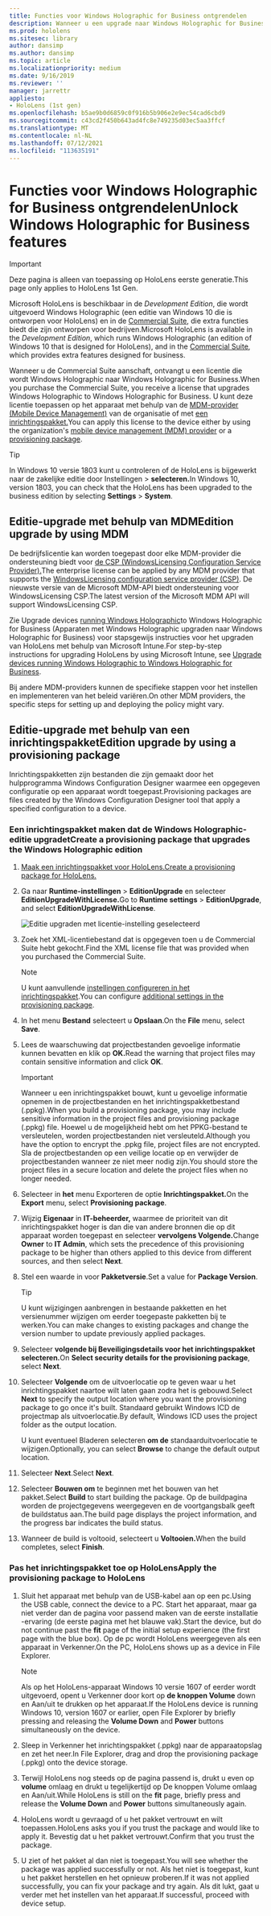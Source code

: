 ```yaml
---
title: Functies voor Windows Holographic for Business ontgrendelen
description: Wanneer u een upgrade naar Windows Holographic for Business, HoloLens extra functies die zijn ontworpen voor bedrijven.
ms.prod: hololens
ms.sitesec: library
author: dansimp
ms.author: dansimp
ms.topic: article
ms.localizationpriority: medium
ms.date: 9/16/2019
ms.reviewer: ''
manager: jarrettr
appliesto:
- HoloLens (1st gen)
ms.openlocfilehash: b5ae9b0d6859c0f916b5b906e2e9ec54cad6cbd9
ms.sourcegitcommit: c43cd2f450b643ad4fc8e749235d03ec5aa3ffcf
ms.translationtype: MT
ms.contentlocale: nl-NL
ms.lasthandoff: 07/12/2021
ms.locfileid: "113635191"
---
```

# <a name="unlock-windows-holographic-for-business-features"></a><span data-ttu-id="bd1dc-103">Functies voor Windows Holographic for Business ontgrendelen</span><span class="sxs-lookup"><span data-stu-id="bd1dc-103">Unlock Windows Holographic for Business features</span></span>

> [!IMPORTANT]
> <span data-ttu-id="bd1dc-104">Deze pagina is alleen van toepassing op HoloLens eerste generatie.</span><span class="sxs-lookup"><span data-stu-id="bd1dc-104">This page only applies to HoloLens 1st Gen.</span></span>

<span data-ttu-id="bd1dc-105">Microsoft HoloLens is beschikbaar in de *Development Edition*, die wordt uitgevoerd Windows Holographic (een editie van Windows 10 die is ontworpen voor HoloLens) en in de [Commercial Suite](hololens-commercial-features.md), die extra functies biedt die zijn ontworpen voor bedrijven.</span><span class="sxs-lookup"><span data-stu-id="bd1dc-105">Microsoft HoloLens is available in the *Development Edition*, which runs Windows Holographic (an edition of Windows 10 that is designed for HoloLens), and in the [Commercial Suite](hololens-commercial-features.md), which provides extra features designed for business.</span></span>

<span data-ttu-id="bd1dc-106">Wanneer u de Commercial Suite aanschaft, ontvangt u een licentie die wordt Windows Holographic naar Windows Holographic for Business.</span><span class="sxs-lookup"><span data-stu-id="bd1dc-106">When you purchase the Commercial Suite, you receive a license that upgrades Windows Holographic to Windows Holographic for Business.</span></span> <span data-ttu-id="bd1dc-107">U kunt deze licentie toepassen op het apparaat met behulp van de [MDM-provider (Mobile Device Management)](#edition-upgrade-by-using-mdm) van de organisatie of met [een inrichtingspakket.](#edition-upgrade-by-using-a-provisioning-package)</span><span class="sxs-lookup"><span data-stu-id="bd1dc-107">You can apply this license to the device either by using the organization's [mobile device management (MDM) provider](#edition-upgrade-by-using-mdm) or a [provisioning package](#edition-upgrade-by-using-a-provisioning-package).</span></span>

> [!TIP]
> <span data-ttu-id="bd1dc-108">In Windows 10 versie 1803 kunt u controleren of de HoloLens is bijgewerkt naar de zakelijke editie door Instellingen  >  **selecteren.**</span><span class="sxs-lookup"><span data-stu-id="bd1dc-108">In Windows 10, version 1803, you can check that the HoloLens has been upgraded to the business edition by selecting **Settings** > **System**.</span></span>

## <a name="edition-upgrade-by-using-mdm"></a><span data-ttu-id="bd1dc-109">Editie-upgrade met behulp van MDM</span><span class="sxs-lookup"><span data-stu-id="bd1dc-109">Edition upgrade by using MDM</span></span>

<span data-ttu-id="bd1dc-110">De bedrijfslicentie kan worden toegepast door elke MDM-provider die ondersteuning biedt voor [de CSP (WindowsLicensing Configuration Service Provider).](https://msdn.microsoft.com/library/windows/hardware/dn904983.aspx)</span><span class="sxs-lookup"><span data-stu-id="bd1dc-110">The enterprise license can be applied by any MDM provider that supports the [WindowsLicensing configuration service provider (CSP)](https://msdn.microsoft.com/library/windows/hardware/dn904983.aspx).</span></span> <span data-ttu-id="bd1dc-111">De nieuwste versie van de Microsoft MDM-API biedt ondersteuning voor WindowsLicensing CSP.</span><span class="sxs-lookup"><span data-stu-id="bd1dc-111">The latest version of the Microsoft MDM API will support WindowsLicensing CSP.</span></span>

<span data-ttu-id="bd1dc-112">Zie Upgrade devices [running Windows Holographic](/intune/holographic-upgrade)to Windows Holographic for Business (Apparaten met Windows Holographic upgraden naar Windows Holographic for Business) voor stapsgewijs instructies voor het upgraden van HoloLens met behulp van Microsoft Intune.</span><span class="sxs-lookup"><span data-stu-id="bd1dc-112">For step-by-step instructions for upgrading HoloLens by using Microsoft Intune, see [Upgrade devices running Windows Holographic to Windows Holographic for Business](/intune/holographic-upgrade).</span></span>

 <span data-ttu-id="bd1dc-113">Bij andere MDM-providers kunnen de specifieke stappen voor het instellen en implementeren van het beleid variëren.</span><span class="sxs-lookup"><span data-stu-id="bd1dc-113">On other MDM providers, the specific steps for setting up and deploying the policy might vary.</span></span>

## <a name="edition-upgrade-by-using-a-provisioning-package"></a><span data-ttu-id="bd1dc-114">Editie-upgrade met behulp van een inrichtingspakket</span><span class="sxs-lookup"><span data-stu-id="bd1dc-114">Edition upgrade by using a provisioning package</span></span>

<span data-ttu-id="bd1dc-115">Inrichtingspakketten zijn bestanden die zijn gemaakt door het hulpprogramma Windows Configuration Designer waarmee een opgegeven configuratie op een apparaat wordt toegepast.</span><span class="sxs-lookup"><span data-stu-id="bd1dc-115">Provisioning packages are files created by the Windows Configuration Designer tool that apply a specified configuration to a device.</span></span>

### <a name="create-a-provisioning-package-that-upgrades-the-windows-holographic-edition"></a><span data-ttu-id="bd1dc-116">Een inrichtingspakket maken dat de Windows Holographic-editie upgradet</span><span class="sxs-lookup"><span data-stu-id="bd1dc-116">Create a provisioning package that upgrades the Windows Holographic edition</span></span>

1. [<span data-ttu-id="bd1dc-117">Maak een inrichtingspakket voor HoloLens.</span><span class="sxs-lookup"><span data-stu-id="bd1dc-117">Create a provisioning package for HoloLens.</span></span>](hololens-provisioning.md)
1. <span data-ttu-id="bd1dc-118">Ga naar **Runtime-instellingen**  >  **EditionUpgrade** en selecteer **EditionUpgradeWithLicense.**</span><span class="sxs-lookup"><span data-stu-id="bd1dc-118">Go to **Runtime settings** > **EditionUpgrade**, and select **EditionUpgradeWithLicense**.</span></span>

    ![Editie upgraden met licentie-instelling geselecteerd](images/icd1.png)

1. <span data-ttu-id="bd1dc-120">Zoek het XML-licentiebestand dat is opgegeven toen u de Commercial Suite hebt gekocht.</span><span class="sxs-lookup"><span data-stu-id="bd1dc-120">Find the XML license file that was provided when you purchased the Commercial Suite.</span></span>

    > [!NOTE]
    > <span data-ttu-id="bd1dc-121">U kunt aanvullende [instellingen configureren in het inrichtingspakket](hololens-provisioning.md).</span><span class="sxs-lookup"><span data-stu-id="bd1dc-121">You can configure [additional settings in the provisioning package](hololens-provisioning.md).</span></span>

1. <span data-ttu-id="bd1dc-122">In het menu **Bestand** selecteert u **Opslaan**.</span><span class="sxs-lookup"><span data-stu-id="bd1dc-122">On the **File** menu, select **Save**.</span></span> 

1. <span data-ttu-id="bd1dc-123">Lees de waarschuwing dat projectbestanden gevoelige informatie kunnen bevatten en klik op **OK.**</span><span class="sxs-lookup"><span data-stu-id="bd1dc-123">Read the warning that project files may contain sensitive information and click **OK**.</span></span>

    > [!IMPORTANT]
    > <span data-ttu-id="bd1dc-124">Wanneer u een inrichtingspakket bouwt, kunt u gevoelige informatie opnemen in de projectbestanden en het inrichtingspakketbestand (.ppkg).</span><span class="sxs-lookup"><span data-stu-id="bd1dc-124">When you build a provisioning package, you may include sensitive information in the project files and provisioning package (.ppkg) file.</span></span> <span data-ttu-id="bd1dc-125">Hoewel u de mogelijkheid hebt om het PPKG-bestand te versleutelen, worden projectbestanden niet versleuteld.</span><span class="sxs-lookup"><span data-stu-id="bd1dc-125">Although you have the option to encrypt the .ppkg file, project files are not encrypted.</span></span> <span data-ttu-id="bd1dc-126">Sla de projectbestanden op een veilige locatie op en verwijder de projectbestanden wanneer ze niet meer nodig zijn.</span><span class="sxs-lookup"><span data-stu-id="bd1dc-126">You should store the project files in a secure location and delete the project files when no longer needed.</span></span>

1. <span data-ttu-id="bd1dc-127">Selecteer in **het** menu Exporteren de optie **Inrichtingspakket.**</span><span class="sxs-lookup"><span data-stu-id="bd1dc-127">On the **Export** menu, select **Provisioning package**.</span></span>

1. <span data-ttu-id="bd1dc-128">Wijzig **Eigenaar** in **IT-beheerder,** waarmee de prioriteit van dit inrichtingspakket hoger is dan die van andere bronnen die op dit apparaat worden toegepast en selecteer **vervolgens Volgende.**</span><span class="sxs-lookup"><span data-stu-id="bd1dc-128">Change **Owner** to **IT Admin**, which sets the precedence of this provisioning package to be higher than others applied to this device from different sources, and then select **Next**.</span></span>

1. <span data-ttu-id="bd1dc-129">Stel een waarde in voor **Pakketversie**.</span><span class="sxs-lookup"><span data-stu-id="bd1dc-129">Set a value for **Package Version**.</span></span>

    > [!TIP]
    > <span data-ttu-id="bd1dc-130">U kunt wijzigingen aanbrengen in bestaande pakketten en het versienummer wijzigen om eerder toegepaste pakketten bij te werken.</span><span class="sxs-lookup"><span data-stu-id="bd1dc-130">You can make changes to existing packages and change the version number to update previously applied packages.</span></span>

1. <span data-ttu-id="bd1dc-131">Selecteer **volgende bij Beveiligingsdetails voor het inrichtingspakket** **selecteren.**</span><span class="sxs-lookup"><span data-stu-id="bd1dc-131">On **Select security details for the provisioning package**, select **Next**.</span></span>

1. <span data-ttu-id="bd1dc-132">Selecteer **Volgende** om de uitvoerlocatie op te geven waar u het inrichtingspakket naartoe wilt laten gaan zodra het is gebouwd.</span><span class="sxs-lookup"><span data-stu-id="bd1dc-132">Select **Next** to specify the output location where you want the provisioning package to go once it's built.</span></span> <span data-ttu-id="bd1dc-133">Standaard gebruikt Windows ICD de projectmap als uitvoerlocatie.</span><span class="sxs-lookup"><span data-stu-id="bd1dc-133">By default, Windows ICD uses the project folder as the output location.</span></span>

    <span data-ttu-id="bd1dc-134">U kunt eventueel Bladeren selecteren **om de** standaarduitvoerlocatie te wijzigen.</span><span class="sxs-lookup"><span data-stu-id="bd1dc-134">Optionally, you can select **Browse** to change the default output location.</span></span>

1. <span data-ttu-id="bd1dc-135">Selecteer **Next**.</span><span class="sxs-lookup"><span data-stu-id="bd1dc-135">Select **Next**.</span></span>

1. <span data-ttu-id="bd1dc-136">Selecteer **Bouwen om** te beginnen met het bouwen van het pakket.</span><span class="sxs-lookup"><span data-stu-id="bd1dc-136">Select **Build** to start building the package.</span></span> <span data-ttu-id="bd1dc-137">Op de buildpagina worden de projectgegevens weergegeven en de voortgangsbalk geeft de buildstatus aan.</span><span class="sxs-lookup"><span data-stu-id="bd1dc-137">The build page displays the project information, and the progress bar indicates the build status.</span></span>

1. <span data-ttu-id="bd1dc-138">Wanneer de build is voltooid, selecteert u **Voltooien.**</span><span class="sxs-lookup"><span data-stu-id="bd1dc-138">When the build completes, select **Finish**.</span></span>

### <a name="apply-the-provisioning-package-to-hololens"></a><span data-ttu-id="bd1dc-139">Pas het inrichtingspakket toe op HoloLens</span><span class="sxs-lookup"><span data-stu-id="bd1dc-139">Apply the provisioning package to HoloLens</span></span>

1. <span data-ttu-id="bd1dc-140">Sluit het apparaat met behulp van de USB-kabel aan op een pc.</span><span class="sxs-lookup"><span data-stu-id="bd1dc-140">Using the USB cable, connect the device to a PC.</span></span> <span data-ttu-id="bd1dc-141">Start het apparaat, maar ga  niet verder dan de pagina voor passend maken van de eerste installatie -ervaring (de eerste pagina met het blauwe vak).</span><span class="sxs-lookup"><span data-stu-id="bd1dc-141">Start the device, but do not continue past the **fit** page of the initial setup experience (the first page with the blue box).</span></span> <span data-ttu-id="bd1dc-142">Op de pc wordt HoloLens weergegeven als een apparaat in Verkenner.</span><span class="sxs-lookup"><span data-stu-id="bd1dc-142">On the PC, HoloLens shows up as a device in File Explorer.</span></span>

    > [!NOTE]
    > <span data-ttu-id="bd1dc-143">Als op het HoloLens-apparaat Windows 10 versie 1607 of eerder wordt uitgevoerd, opent u Verkenner door  kort op **de knoppen Volume** down en Aan/uit te drukken op het apparaat.</span><span class="sxs-lookup"><span data-stu-id="bd1dc-143">If the HoloLens device is running Windows 10, version 1607 or earlier, open File Explorer by briefly pressing and releasing the **Volume Down** and **Power** buttons simultaneously on the device.</span></span>

1. <span data-ttu-id="bd1dc-144">Sleep in Verkenner het inrichtingspakket (.ppkg) naar de apparaatopslag en zet het neer.</span><span class="sxs-lookup"><span data-stu-id="bd1dc-144">In File Explorer, drag and drop the provisioning package (.ppkg) onto the device storage.</span></span>

1. <span data-ttu-id="bd1dc-145">Terwijl HoloLens nog steeds op  de pagina passend is, drukt  u even op **volume** omlaag en drukt u tegelijkertijd op De knoppen Volume omlaag en Aan/uit.</span><span class="sxs-lookup"><span data-stu-id="bd1dc-145">While HoloLens is still on the **fit** page, briefly press and release the **Volume Down** and **Power** buttons simultaneously again.</span></span>

1. <span data-ttu-id="bd1dc-146">HoloLens wordt u gevraagd of u het pakket vertrouwt en wilt toepassen.</span><span class="sxs-lookup"><span data-stu-id="bd1dc-146">HoloLens asks you if you trust the package and would like to apply it.</span></span> <span data-ttu-id="bd1dc-147">Bevestig dat u het pakket vertrouwt.</span><span class="sxs-lookup"><span data-stu-id="bd1dc-147">Confirm that you trust the package.</span></span>

1. <span data-ttu-id="bd1dc-148">U ziet of het pakket al dan niet is toegepast.</span><span class="sxs-lookup"><span data-stu-id="bd1dc-148">You will see whether the package was applied successfully or not.</span></span> <span data-ttu-id="bd1dc-149">Als het niet is toegepast, kunt u het pakket herstellen en het opnieuw proberen.</span><span class="sxs-lookup"><span data-stu-id="bd1dc-149">If it was not applied successfully, you can fix your package and try again.</span></span> <span data-ttu-id="bd1dc-150">Als dit lukt, gaat u verder met het instellen van het apparaat.</span><span class="sxs-lookup"><span data-stu-id="bd1dc-150">If successful, proceed with device setup.</span></span>
